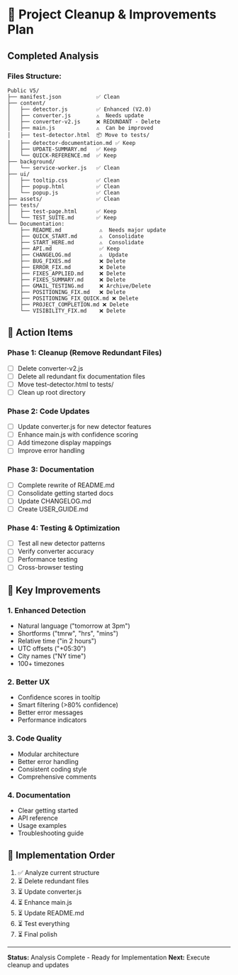 # 🧹 Project Cleanup & Improvements Plan

## Completed Analysis

### Files Structure:
```
Public V5/
├── manifest.json           ✅ Clean
├── content/
│   ├── detector.js         ✅ Enhanced (V2.0)
│   ├── converter.js        ⚠️  Needs update
│   ├── converter-v2.js     ❌ REDUNDANT - Delete
│   ├── main.js             ⚠️  Can be improved
│   ├── test-detector.html  📦 Move to tests/
│   ├── detector-documentation.md ✅ Keep
│   ├── UPDATE-SUMMARY.md   ✅ Keep
│   └── QUICK-REFERENCE.md  ✅ Keep
├── background/
│   └── service-worker.js   ✅ Clean
├── ui/
│   ├── tooltip.css         ✅ Clean
│   ├── popup.html          ✅ Clean
│   └── popup.js            ✅ Clean
├── assets/                 ✅ Clean
├── tests/
│   ├── test-page.html      ✅ Keep
│   └── TEST_SUITE.md       ✅ Keep
└── Documentation:
    ├── README.md            ⚠️  Needs major update
    ├── QUICK_START.md       ⚠️  Consolidate
    ├── START_HERE.md        ⚠️  Consolidate
    ├── API.md               ✅ Keep
    ├── CHANGELOG.md         ⚠️  Update
    ├── BUG_FIXES.md         ❌ Delete
    ├── ERROR_FIX.md         ❌ Delete
    ├── FIXES_APPLIED.md     ❌ Delete
    ├── FIXES_SUMMARY.md     ❌ Delete
    ├── GMAIL_TESTING.md     ❌ Archive/Delete
    ├── POSITIONING_FIX.md   ❌ Delete
    ├── POSITIONING_FIX_QUICK.md ❌ Delete
    ├── PROJECT_COMPLETION.md ❌ Delete
    └── VISIBILITY_FIX.md    ❌ Delete
```

## 🎯 Action Items

### Phase 1: Cleanup (Remove Redundant Files)
- [ ] Delete converter-v2.js
- [ ] Delete all redundant fix documentation files
- [ ] Move test-detector.html to tests/
- [ ] Clean up root directory

### Phase 2: Code Updates
- [ ] Update converter.js for new detector features
- [ ] Enhance main.js with confidence scoring
- [ ] Add timezone display mappings
- [ ] Improve error handling

### Phase 3: Documentation
- [ ] Complete rewrite of README.md
- [ ] Consolidate getting started docs
- [ ] Update CHANGELOG.md
- [ ] Create USER_GUIDE.md

### Phase 4: Testing & Optimization
- [ ] Test all new detector patterns
- [ ] Verify converter accuracy
- [ ] Performance testing
- [ ] Cross-browser testing

## 🚀 Key Improvements

### 1. Enhanced Detection
- Natural language ("tomorrow at 3pm")
- Shortforms ("tmrw", "hrs", "mins")
- Relative time ("in 2 hours")
- UTC offsets ("+05:30")
- City names ("NY time")
- 100+ timezones

### 2. Better UX
- Confidence scores in tooltip
- Smart filtering (>80% confidence)
- Better error messages
- Performance indicators

### 3. Code Quality
- Modular architecture
- Better error handling
- Consistent coding style
- Comprehensive comments

### 4. Documentation
- Clear getting started
- API reference
- Usage examples
- Troubleshooting guide

## 📝 Implementation Order

1. ✅ Analyze current structure
2. ⏳ Delete redundant files
3. ⏳ Update converter.js
4. ⏳ Enhance main.js
5. ⏳ Update README.md
6. ⏳ Test everything
7. ⏳ Final polish

---

**Status:** Analysis Complete - Ready for Implementation
**Next:** Execute cleanup and updates